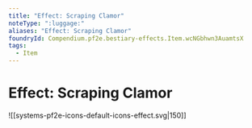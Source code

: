 ```yaml
---
title: "Effect: Scraping Clamor"
noteType: ":luggage:"
aliases: "Effect: Scraping Clamor"
foundryId: Compendium.pf2e.bestiary-effects.Item.wcNGbhwn3AuamtsX
tags:
  - Item
---
```


# Effect: Scraping Clamor
![[systems-pf2e-icons-default-icons-effect.svg|150]]
